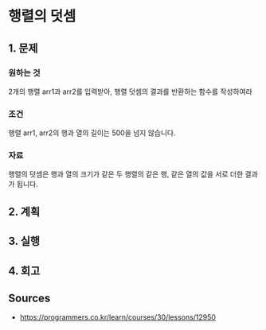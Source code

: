 # 행렬의 덧셈

## 1. 문제

### 원하는 것

2개의 행렬 arr1과 arr2를 입력받아, 행렬 덧셈의 결과를 반환하는 함수를 작성하여라

### 조건

행렬 arr1, arr2의 행과 열의 길이는 500을 넘지 않습니다.

### 자료

행렬의 덧셈은 행과 열의 크기가 같은 두 행렬의 같은 행, 같은 열의 값을 서로 더한 결과가 됩니다.

## 2. 계획

## 3. 실행

## 4. 회고

## Sources

* <https://programmers.co.kr/learn/courses/30/lessons/12950>